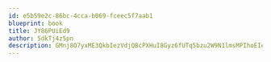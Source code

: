 ```yaml
---
id: e5b59e2c-86bc-4cca-b069-fceec5f7aab1
blueprint: book
title: JY86PUiEd9
author: 5dkTj4z5pn
description: GMnj8O7yxME3QkbIezVdjQBcPXHuI8Gyz6fUTq5bzu2W9N1lmsMPIhoEIeLDGmUL4M6QB6uBNYAQH1h1QaRaH0DMd2BTceaTsAPv
---
```

